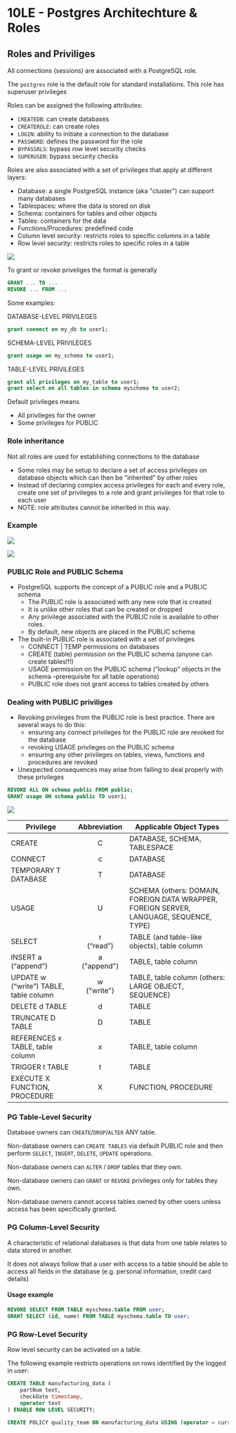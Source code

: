 # 10LE - Postgres Architechture & Roles

## Roles and Priviliges
All connections (sessions) are associated with a PostgreSQL role.

The `postgres` role is the default role for standard installations. This 
role has superuser privileges

Roles can be assigned the following attributes:
- `CREATEDB`: can create databases 
- `CREATEROLE`: can create roles
- `LOGIN`: ability to initiate a connection to the database
- `PASSWORD`: defines the password for the role
- `BYPASSRLS`: bypass row level security checks
- `SUPERUSER`: bypass security checks

Roles are also associated with a set of privileges that apply at 
different layers:
- Database: a single PostgreSQL instance (aka "cluster") can support many databases
- Tablespaces: where the data is stored on disk
- Schema: containers for tables and other objects
- Tables: containers for the data
- Functions/Procedures: predefined code
- Column level security: restricts roles to specific columns in a table 
- Row level security: restricts roles to specific roles in a table

![](https://i.imgur.com/11WHic0.png)

To grant or revoke priveliges the format is generally

```sql
GRANT ... TO ...
REVOKE ... FROM ...
```

Some examples:

DATABASE-LEVEL PRIVILEGES
```sql
grant connect on my_db to user1;
```

SCHEMA-LEVEL PRIVILEGES
```sql
grant usage on my_schema to user1;
```

TABLE-LEVEL PRIVILEGES
```sql
grant all privileges on my_table to user1;
grant select on all tables in schema myschema to user2;
```

Default privileges means 
- All privileges for the owner
- Some privileges for PUBLIC

### Role inheritance

Not all roles are used for establishing connections to the database
- Some roles may be setup to declare a set of access privileges on database objects which can then be "inherited" by other roles 
- Instead of declaring complex access privileges for each and every role, create one set of privileges to a role and grant privileges for that role to each user
- NOTE: role attributes cannot be inherited in this way.

### Example
![](https://i.imgur.com/rnUmKt8.png)


![](https://i.imgur.com/LX0ot70.png)

### PUBLIC Role and PUBLIC Schema

- PostgreSQL supports the concept of a PUBLIC role and a PUBLIC schema
    - The PUBLIC role is associated with any new role that is created
    - It is unlike other roles that can be created or dropped
    - Any privilege associated with the PUBLIC role is available to other roles.
    - By default, new objects are placed in the PUBLIC schema
- The built-in PUBLIC role is associated with a set of privileges
    - CONNECT | TEMP permissions on databases
    - CREATE (table) permission on the PUBLIC schema (anyone can create tables!!!)
    - USAGE permission on the PUBLIC schema (“lookup” objects in the schema –prerequisite for all table operations)
    - PUBLIC role does not grant access to tables created by others

### Dealing with PUBLIC priviliges
- Revoking privileges from the PUBLIC role is best practice. There are several ways to do this:
    - ensuring any connect privileges for the PUBLIC role are revoked for the database
    - revoking USAGE privileges on the PUBLIC schema
    - ensuring any other privileges on tables, views, functions and procedures are revoked
- Unexpected consequences may arise from failing to deal properly with these privileges

```sql
REVOKE ALL ON schema public FROM public;
GRANT usage ON schema public TO user1;
```

![](https://i.imgur.com/Xoly2iK.png)

| Privilege                              |  Abbreviation   | Applicable Object Types                                                                 |
| -------------------------------------- |:---------------:| --------------------------------------------------------------------------------------- |
| CREATE                                 |        C        | DATABASE, SCHEMA, TABLESPACE                                                            |
| CONNECT                                |        c        | DATABASE                                                                                |
| TEMPORARY T DATABASE                   |        T        | DATABASE                                                                                |
| USAGE                                  |        U        | SCHEMA (others: DOMAIN, FOREIGN DATA WRAPPER, FOREIGN SERVER, LANGUAGE, SEQUENCE, TYPE) |
| SELECT                                 |  r<br>(“read”)  | TABLE (and table-like objects), table column                                            |
| INSERT a (“append”)                    | a<br>("append") | TABLE, table column                                                                     |
| UPDATE w (“write”) TABLE, table column | w<br>("write")  | TABLE, table column (others: LARGE OBJECT, SEQUENCE)                                    |
| DELETE d TABLE                         |        d        | TABLE                                                                                   |
| TRUNCATE D TABLE                       |        D        | TABLE                                                                                   |
| REFERENCES x TABLE, table column       |        x        | TABLE, table column                                                                     |
| TRIGGER t TABLE                        |        t        | TABLE                                                                                   |
| EXECUTE X FUNCTION, PROCEDURE          |        X        | FUNCTION, PROCEDURE                                                                     |

### PG Table-Level Security

Database owners can `CREATE`/`DROP`/`ALTER` ANY table.

Non-database owners can `CREATE TABLES` via default PUBLIC role and 
then perform `SELECT`, `INSERT`, `DELETE`, `UPDATE` operations.

Non-database owners can `ALTER` / `DROP` tables that they own.

Non-database owners can `GRANT` or `REVOKE` privileges only for tables 
they own.

Non-database owners cannot access tables owned by other users 
unless access has been specifically granted.

### PG Column-Level Security

A characteristic of relational databases is that data from one table 
relates to data stored in another. 

It does not always follow that a user with access to a table should be 
able to access all fields in the database (e.g. personal information, 
credit card details)

#### Usage example
```sql
REVOKE SELECT FROM TABLE myschema.table FROM user;
GRANT SELECT (id, name) FROM TABLE myschema.table TO user;
```

### PG Row-Level Security

Row level security can be activated on a table. 

The following example restricts operations on rows identified by the logged in user:

```sql
CREATE TABLE manufacturing_data (
    partNum text,
    checkDate timestamp,
    operator text
) ENABLE ROW LEVEL SECURITY;
    
CREATE POLICY quality_team ON manufacturing_data USING (operator = current_user);
```